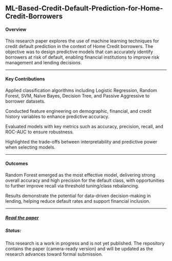 ## ML-Based-Credit-Default-Prediction-for-Home-Credit-Borrowers

#### Overview

This research paper explores the use of machine learning techniques for credit default prediction in the context of Home Credit borrowers. The objective was to design predictive models that can accurately identify borrowers at risk of default, enabling financial institutions to improve risk management and lending decisions.

---

#### Key Contributions

Applied classification algorithms including Logistic Regression, Random Forest, SVM, Naïve Bayes, Decision Tree, and Passive Aggressive to borrower datasets.

Conducted feature engineering on demographic, financial, and credit history variables to enhance predictive accuracy.

Evaluated models with key metrics such as accuracy, precision, recall, and ROC-AUC to ensure robustness.

Highlighted the trade-offs between interpretability and predictive power when selecting models.

---

#### Outcomes

Random Forest emerged as the most effective model, delivering strong overall accuracy and high precision for the default class, with opportunities to further improve recall via threshold tuning/class rebalancing.

Results demonstrate the potential for data-driven decision-making in lending, helping reduce default rates and support financial inclusion.

---

##### [Read the paper](Machine_Learning_Based_Credit_Default_Prediction_for_Home_Credit_Borrowers_2.pdf) 

##### Status:

 This research is a work in progress and is not yet published. The repository contains the paper (camera-ready version) and will be updated as the research advances toward formal submission.
